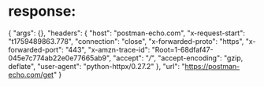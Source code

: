 # response:

{
    "args": {},
    "headers": {
        "host": "postman-echo.com",
        "x-request-start": "t1759489863.778",
        "connection": "close",
        "x-forwarded-proto": "https",
        "x-forwarded-port": "443",
        "x-amzn-trace-id": "Root=1-68dfaf47-045e7c774ab22e0e77665ab9",
        "accept": "*/*",
        "accept-encoding": "gzip, deflate",
        "user-agent": "python-httpx/0.27.2"
    },
    "url": "https://postman-echo.com/get"
}
